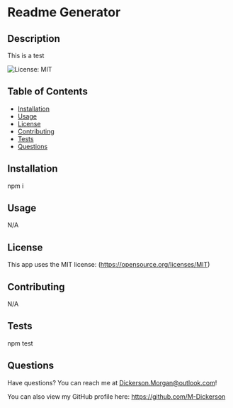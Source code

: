 # Readme Generator

  ## Description
  This is a test
  
  ![License: MIT](https://img.shields.io/badge/License-MIT-yellow.svg)

  ## Table of Contents
  - [Installation](#installation)
  - [Usage](#usage)
  - [License](#license)
  - [Contributing](#contributing)
  - [Tests](#tests)
  - [Questions](#questions)

  ## Installation
  npm i

  ## Usage
  N/A

  ## License
  This app uses the MIT license:
  (https://opensource.org/licenses/MIT)
  
  ## Contributing
  N/A

  ## Tests
  npm test

  ## Questions
  Have questions? You can reach me at Dickerson.Morgan@outlook.com!
  
  You can also view my GitHub profile here: https://github.com/M-Dickerson
